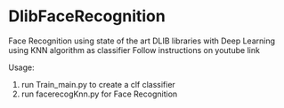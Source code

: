 # DlibFaceRecognition
Face Recognition using state of the art DLIB libraries with Deep Learning using KNN algorithm as classifier
Follow instructions on youtube link

Usage:
1. run Train_main.py to create a clf classifier
2. run facerecogKnn.py for Face Recognition

